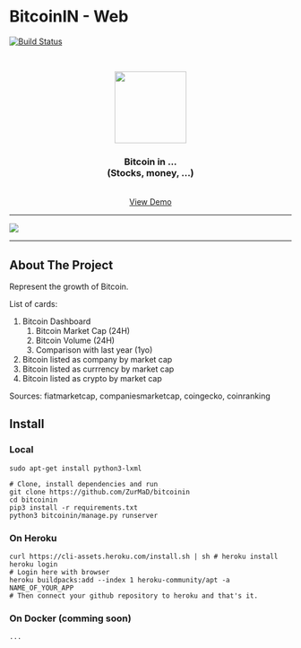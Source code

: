 # BitcoinIN - Web

[![Build Status](https://app.travis-ci.com/pablodz/bitcoinin.svg?branch=main)](https://app.travis-ci.com/pablodz/bitcoinin)

<br />
<p align="center">
  <a href="#">
    <img src="docs/img/logo.png" height="128">
  </a>

  <h3 align="center">Bitcoin in ... <br>
  (Stocks, money, ...)</h3>

  <p align="center">
    <br />
    <a href="https://bitcoinin.herokuapp.com">View Demo</a>
  </p>
</p>

<hr style="height:2px;border-width:0;color:gray;background-color:gray">

![](docs/img/screenshot.png)

<hr style="height:2px;border-width:0;color:gray;background-color:gray">

<!-- TABLE OF CONTENTS -->
<!-- ## Table of Contents -->



<!-- ABOUT THE PROJECT -->
## About The Project

Represent the growth of Bitcoin.

List of cards:

1. Bitcoin Dashboard
   1. Bitcoin Market Cap (24H)
   2. Bitcoin Volume (24H)
   3. Comparison with last year (1yo)
2. Bitcoin listed as company by market cap
3. Bitcoin listed as currrency by market cap
4. Bitcoin listed as crypto by market cap

Sources: fiatmarketcap, companiesmarketcap, coingecko, coinranking

## Install

### Local


```
sudo apt-get install python3-lxml
```

```
# Clone, install dependencies and run
git clone https://github.com/ZurMaD/bitcoinin
cd bitcoinin
pip3 install -r requirements.txt
python3 bitcoinin/manage.py runserver
```

### On Heroku

```
curl https://cli-assets.heroku.com/install.sh | sh # heroku install
heroku login
# Login here with browser
heroku buildpacks:add --index 1 heroku-community/apt -a NAME_OF_YOUR_APP
# Then connect your github repository to heroku and that's it.
```


### On Docker (comming soon)

```
...
```
